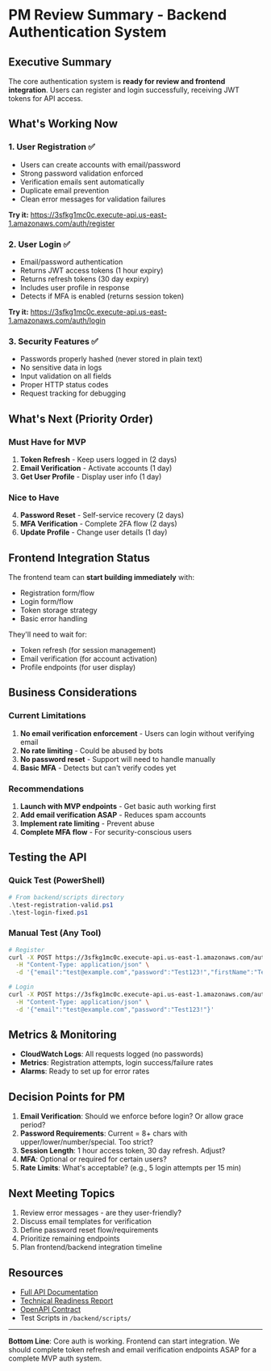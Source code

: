 # PM Review Summary - Backend Authentication System

## Executive Summary

The core authentication system is **ready for review and frontend integration**. Users can register and login successfully, receiving JWT tokens for API access.

## What's Working Now

### 1. User Registration ✅
- Users can create accounts with email/password
- Strong password validation enforced
- Verification emails sent automatically
- Duplicate email prevention
- Clean error messages for validation failures

**Try it:** https://3sfkg1mc0c.execute-api.us-east-1.amazonaws.com/auth/register

### 2. User Login ✅  
- Email/password authentication
- Returns JWT access tokens (1 hour expiry)
- Returns refresh tokens (30 day expiry)
- Includes user profile in response
- Detects if MFA is enabled (returns session token)

**Try it:** https://3sfkg1mc0c.execute-api.us-east-1.amazonaws.com/auth/login

### 3. Security Features ✅
- Passwords properly hashed (never stored in plain text)
- No sensitive data in logs
- Input validation on all fields
- Proper HTTP status codes
- Request tracking for debugging

## What's Next (Priority Order)

### Must Have for MVP
1. **Token Refresh** - Keep users logged in (2 days)
2. **Email Verification** - Activate accounts (1 day)
3. **Get User Profile** - Display user info (1 day)

### Nice to Have
4. **Password Reset** - Self-service recovery (2 days)
5. **MFA Verification** - Complete 2FA flow (2 days)
6. **Update Profile** - Change user details (1 day)

## Frontend Integration Status

The frontend team can **start building immediately** with:
- Registration form/flow
- Login form/flow  
- Token storage strategy
- Basic error handling

They'll need to wait for:
- Token refresh (for session management)
- Email verification (for account activation)
- Profile endpoints (for user display)

## Business Considerations

### Current Limitations
1. **No email verification enforcement** - Users can login without verifying email
2. **No rate limiting** - Could be abused by bots
3. **No password reset** - Support will need to handle manually
4. **Basic MFA** - Detects but can't verify codes yet

### Recommendations
1. **Launch with MVP endpoints** - Get basic auth working first
2. **Add email verification ASAP** - Reduces spam accounts
3. **Implement rate limiting** - Prevent abuse
4. **Complete MFA flow** - For security-conscious users

## Testing the API

### Quick Test (PowerShell)
```powershell
# From backend/scripts directory
.\test-registration-valid.ps1
.\test-login-fixed.ps1
```

### Manual Test (Any Tool)
```bash
# Register
curl -X POST https://3sfkg1mc0c.execute-api.us-east-1.amazonaws.com/auth/register \
  -H "Content-Type: application/json" \
  -d '{"email":"test@example.com","password":"Test123!","firstName":"Test","lastName":"User"}'

# Login  
curl -X POST https://3sfkg1mc0c.execute-api.us-east-1.amazonaws.com/auth/login \
  -H "Content-Type: application/json" \
  -d '{"email":"test@example.com","password":"Test123!"}'
```

## Metrics & Monitoring

- **CloudWatch Logs**: All requests logged (no passwords)
- **Metrics**: Registration attempts, login success/failure rates
- **Alarms**: Ready to set up for error rates

## Decision Points for PM

1. **Email Verification**: Should we enforce before login? Or allow grace period?
2. **Password Requirements**: Current = 8+ chars with upper/lower/number/special. Too strict?
3. **Session Length**: 1 hour access token, 30 day refresh. Adjust?
4. **MFA**: Optional or required for certain users?
5. **Rate Limits**: What's acceptable? (e.g., 5 login attempts per 15 min)

## Next Meeting Topics

1. Review error messages - are they user-friendly?
2. Discuss email templates for verification
3. Define password reset flow/requirements  
4. Prioritize remaining endpoints
5. Plan frontend/backend integration timeline

## Resources

- [Full API Documentation](./API_DOCUMENTATION.md)
- [Technical Readiness Report](./READINESS_REPORT.md)
- [OpenAPI Contract](../contract/openapi.yaml)
- Test Scripts in `/backend/scripts/`

---

**Bottom Line**: Core auth is working. Frontend can start integration. We should complete token refresh and email verification endpoints ASAP for a complete MVP auth system.
